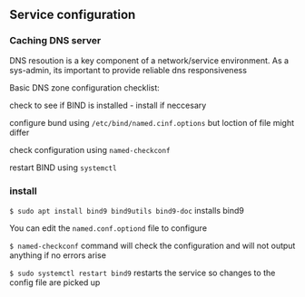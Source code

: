 ## Service configuration 

### Caching DNS server 

DNS resoution is a key component of a network/service environment. As a sys-admin, its important to provide reliable dns responsiveness 


Basic DNS zone configuration checklist: 

check to see if BIND is installed -  install if neccesary 

configure bund using `/etc/bind/named.cinf.options` but loction of file might differ 

check configuration using `named-checkconf`

restart BIND using `systemctl`


### install 

`$ sudo apt install bind9 bind9utils bind9-doc` installs bind9 

You can edit the `named.conf.optiond` file to configure 

`$ named-checkconf` command will check the configuration and will not output anything if no errors arise

`$ sudo systemctl restart bind9` restarts the service so changes to the config file are picked up 
